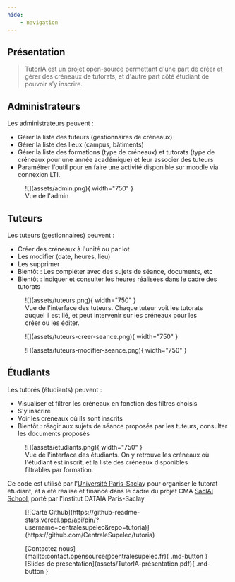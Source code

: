 ```yaml
---
hide:
    - navigation
---
```


## Présentation

> TutorIA est un projet open-source permettant d'une part de créer et gérer des créneaux de tutorats, et d'autre part côté étudiant de pouvoir s'y inscrire.

## Administrateurs

Les administrateurs peuvent :

-   Gérer la liste des tuteurs (gestionnaires de créneaux)
-   Gérer la liste des lieux (campus, bâtiments)
-   Gérer la liste des formations (type de créneaux) et tutorats (type de créneaux pour une année académique) et leur associer des tuteurs
-   Paramétrer l'outil pour en faire une activité disponible sur moodle via connexion LTI.

<figure markdown>
  ![](assets/admin.png){ width="750" }
  <figcaption>Vue de l'admin</figcaption>
</figure>

## Tuteurs

Les tuteurs (gestionnaires) peuvent :

-   Créer des créneaux à l'unité ou par lot
-   Les modifier (date, heures, lieu)
-   Les supprimer
-   Bientôt : Les compléter avec des sujets de séance, documents, etc
-   Bientôt : indiquer et consulter les heures réalisées dans le cadre des tutorats

<figure markdown>
  ![](assets/tuteurs.png){ width="750" }
  <figcaption>Vue de l'interface des tuteurs. Chaque tuteur voit les tutorats auquel il est lié, et peut intervenir sur les créneaux pour les créer ou les éditer.</figcaption>
</figure>

<figure markdown>
  ![](assets/tuteurs-creer-seance.png){ width="750" }
</figure>

<figure markdown>
  ![](assets/tuteurs-modifier-seance.png){ width="750" }
</figure>

## Étudiants

Les tutorés (étudiants) peuvent :

-   Visualiser et filtrer les créneaux en fonction des filtres choisis
-   S'y inscrire
-   Voir les créneaux où ils sont inscrits
-   Bientôt : réagir aux sujets de séance proposés par les tuteurs, consulter les documents proposés

<figure markdown>
  ![](assets/etudiants.png){ width="750" }
  <figcaption>Vue de l'interface des étudiants. On y retrouve les créneaux où l'étudiant est inscrit, et la liste des créneaux disponibles filtrables par formation.</figcaption>
</figure>

Ce code est utilisé par l'[Université Paris-Saclay](https://www.universite-paris-saclay.fr/) pour organiser le tutorat étudiant, et a été réalisé et financé dans le cadre du projet CMA [SaclAI School](https://dataia.eu/saclai-school), porté par l'Institut DATAIA Paris-Saclay

<figure markdown>
  [![Carte Github](https://github-readme-stats.vercel.app/api/pin/?username=centralesupelec&repo=tutoria)](https://github.com/CentraleSupelec/tutoria)
</figure>

<figure markdown>
  [Contactez nous](mailto:contact.opensource@centralesupelec.fr){ .md-button }
  [Slides de présentation](assets/TutorIA-présentation.pdf){ .md-button }
</figure>
